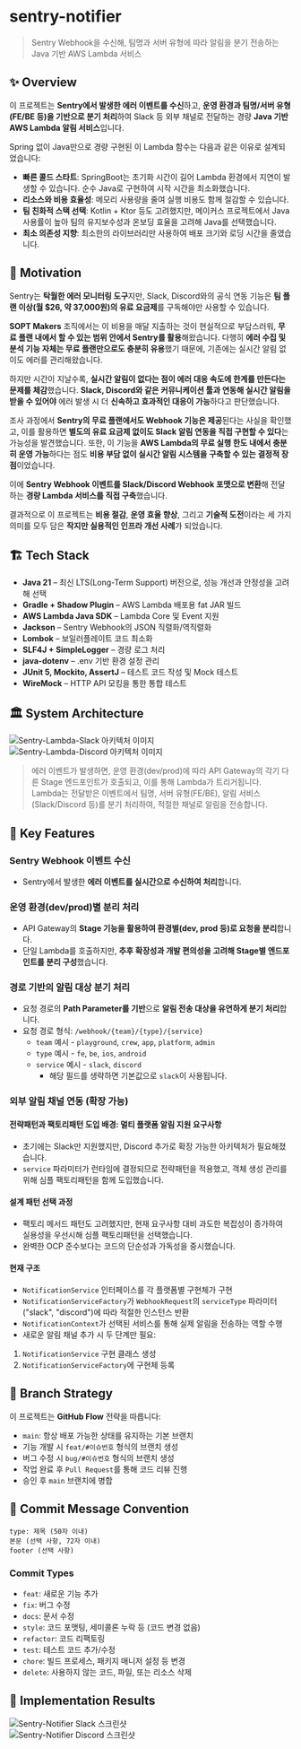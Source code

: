 # sentry-notifier
> Sentry Webhook을 수신해, 팀명과 서버 유형에 따라 알림을 분기 전송하는 Java 기반 AWS Lambda 서비스

## ✨ Overview

이 프로젝트는 **Sentry에서 발생한 에러 이벤트를 수신**하고, **운영 환경과 팀명/서버 유형(FE/BE 등)을 기반으로 분기 처리**하여 Slack 등 외부 채널로 전달하는 경량 **Java 기반 AWS Lambda 알림 서비스**입니다.

Spring 없이 Java만으로 경량 구현된 이 Lambda 함수는 다음과 같은 이유로 설계되었습니다:

- **빠른 콜드 스타트**: SpringBoot는 초기화 시간이 길어 Lambda 환경에서 지연이 발생할 수 있습니다. 순수 Java로 구현하여 시작 시간을 최소화했습니다.
- **리소스와 비용 효율성**: 메모리 사용량을 줄여 실행 비용도 함께 절감할 수 있습니다.
- **팀 친화적 스택 선택**: Kotlin + Ktor 등도 고려했지만, 메이커스 프로젝트에서 Java 사용률이 높아 팀의 유지보수성과 온보딩 효율을 고려해 Java를 선택했습니다.
- **최소 의존성 지향**: 최소한의 라이브러리만 사용하여 배포 크기와 로딩 시간을 줄였습니다.

## 🎯 Motivation

Sentry는 **탁월한 에러 모니터링 도구**지만, Slack, Discord와의 공식 연동 기능은 **팀 플랜 이상(월 $26, 약 37,000원)의 유료 요금제**를 구독해야만 사용할 수 있습니다.

**SOPT Makers** 조직에서는 이 비용을 매달 지출하는 것이 현실적으로 부담스러워, **무료 플랜 내에서 할 수 있는 범위 안에서 Sentry를 활용**해왔습니다. 다행히 **에러 수집 및 분석 기능 자체는 무료 플랜만으로도 충분히 유용**했기 때문에, 기존에는 실시간 알림 없이도 에러를 관리해왔습니다.

하지만 시간이 지날수록, **실시간 알림이 없다는 점이 에러 대응 속도에 한계를 만든다는 문제를 체감**했습니다. **Slack, Discord와 같은 커뮤니케이션 툴과 연동해 실시간 알림을 받을 수 있어야** 에러 발생 시 더 **신속하고 효과적인 대응이 가능**하다고 판단했습니다.

조사 과정에서 **Sentry의 무료 플랜에서도 Webhook 기능은 제공**된다는 사실을 확인했고, 이를 활용하면 **별도의 유료 요금제 없이도 Slack 알림 연동을 직접 구현할 수 있다**는 가능성을 발견했습니다. 또한, 이 기능을 **AWS Lambda의 무료 실행 한도 내에서 충분히 운영 가능**하다는 점도 **비용 부담 없이 실시간 알림 시스템을 구축할 수 있는 결정적 장점**이었습니다.

이에 **Sentry Webhook 이벤트를 Slack/Discord Webhook 포맷으로 변환**해 전달하는 **경량 Lambda 서비스를 직접 구축**했습니다.

결과적으로 이 프로젝트는 **비용 절감**, **운영 효율 향상**, 그리고 **기술적 도전**이라는 세 가지 의미를 모두 담은 **작지만 실용적인 인프라 개선 사례**가 되었습니다.

## 🏗️ Tech Stack
- **Java 21** – 최신 LTS(Long-Term Support) 버전으로, 성능 개선과 안정성을 고려해 선택
- **Gradle + Shadow Plugin** – AWS Lambda 배포용 fat JAR 빌드
- **AWS Lambda Java SDK** – Lambda Core 및 Event 지원
- **Jackson** – Sentry Webhook의 JSON 직렬화/역직렬화
- **Lombok** – 보일러플레이트 코드 최소화
- **SLF4J + SimpleLogger** – 경량 로그 처리
- **java-dotenv** – .env 기반 환경 설정 관리
- **JUnit 5, Mockito, AssertJ** – 테스트 코드 작성 및 Mock 테스트
- **WireMock** – HTTP API 모킹을 통한 통합 테스트

## 🏛️ System Architecture
<img src="https://github.com/user-attachments/assets/00820ca8-d6d9-4ecb-bd2a-a9ad6039568c" alt="Sentry-Lambda-Slack 아키텍처 이미지">
<img src="https://github.com/user-attachments/assets/d6b926e4-be35-4942-b5c2-1249eb443102" alt="Sentry-Lambda-Discord 아키텍처 이미지">


> 에러 이벤트가 발생하면, 운영 환경(dev/prod)에 따라 API Gateway의 각기 다른 Stage 엔드포인트가 호출되고, 이를 통해 Lambda가 트리거됩니다. Lambda는 전달받은 이벤트에서 팀명, 서버 유형(FE/BE), 알림 서비스(Slack/Discord 등)를 분기 처리하여, 적절한 채널로 알림을 전송합니다.

## 🔧 Key Features
### Sentry Webhook 이벤트 수신
- Sentry에서 발생한 **에러 이벤트를 실시간으로 수신하여 처리**합니다.

### 운영 환경(dev/prod)별 분리 처리
- API Gateway의 **Stage 기능을 활용하여 환경별(dev, prod 등)로 요청을 분리**합니다.
- 단일 Lambda를 호출하지만, **추후 확장성과 개발 편의성을 고려해 Stage별 엔드포인트를 분리 구성**했습니다.

### 경로 기반의 알림 대상 분기 처리
- 요청 경로의 **Path Parameter를 기반**으로 **알림 전송 대상을 유연하게 분기 처리**합니다.
- 요청 경로 형식: `/webhook/{team}/{type}/{service}`
  - `team` 예시 - `playground`, `crew`, `app`, `platform`, `admin`  
  - `type` 예시 - `fe`, `be`, `ios`, `android`
  - `service` 예시 - `slack`, `discord`
    - 해당 필드를 생략하면 기본값으로 `slack`이 사용됩니다.

### 외부 알림 채널 연동 (확장 가능)

#### 전략패턴과 팩토리패턴 도입 배경: 멀티 플랫폼 알림 지원 요구사항
- 초기에는 Slack만 지원했지만, Discord 추가로 확장 가능한 아키텍처가 필요해졌습니다.
- `service` 파라미터가 런타임에 결정되므로 전략패턴을 적용했고, 객체 생성 관리를 위해 심플 팩토리패턴을 함께 도입했습니다.

#### 설계 패턴 선택 과정
- 팩토리 메서드 패턴도 고려했지만, 현재 요구사항 대비 과도한 복잡성이 증가하여 실용성을 우선시해 심플 팩토리패턴을 선택했습니다.
- 완벽한 OCP 준수보다는 코드의 단순성과 가독성을 중시했습니다.

#### 현재 구조
- `NotificationService` 인터페이스를 각 플랫폼별 구현체가 구현
- `NotificationServiceFactory`가 `WebhookRequest`의 `serviceType` 파라미터("slack", "discord")에 따라 적절한 인스턴스 반환
- `NotificationContext`가 선택된 서비스를 통해 실제 알림을 전송하는 역할 수행
- 새로운 알림 채널 추가 시 두 단계만 필요:
1. `NotificationService` 구현 클래스 생성
2. `NotificationServiceFactory`에 구현체 등록

## 🌿 Branch Strategy
이 프로젝트는 **GitHub Flow** 전략을 따릅니다:
- `main`: 항상 배포 가능한 상태를 유지하는 기본 브랜치
- 기능 개발 시 `feat/#이슈번호` 형식의 브랜치 생성
- 버그 수정 시 `bug/#이슈번호` 형식의 브랜치 생성
- 작업 완료 후 `Pull Request`를 통해 코드 리뷰 진행
- 승인 후 `main` 브랜치에 병합

## 💬 Commit Message Convention
```
type: 제목 (50자 이내)
본문 (선택 사항, 72자 이내)
footer (선택 사항)
```

### Commit Types
- `feat`: 새로운 기능 추가
- `fix`: 버그 수정
- `docs`: 문서 수정
- `style`: 코드 포맷팅, 세미콜론 누락 등 (코드 변경 없음)
- `refactor`: 코드 리팩토링
- `test`: 테스트 코드 추가/수정
- `chore`: 빌드 프로세스, 패키지 매니저 설정 등 변경
- `delete`: 사용하지 않는 코드, 파일, 또는 리소스 삭제


## 📸 Implementation Results
<img src="https://github.com/user-attachments/assets/0ef3eb16-3c37-4409-892f-ec5b3f04d707" alt="Sentry-Notifier Slack 스크린샷">

<br>

<img src="https://github.com/user-attachments/assets/d5e4bfeb-991c-4256-b691-07175f68b97c" alt="Sentry-Notifier Discord 스크린샷">
